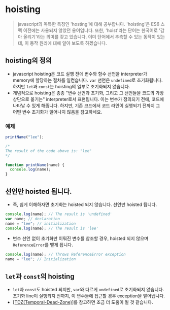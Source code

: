# hoisting

> javascript의 독특한 특징인 'hosting'에 대해 공부합니다.
> 'hoisting'은 ES6 스펙 이전에는 사용되지 않았던 용어입니다.
> 또한, 'hoist'라는 단어는 한국어로 '감아 올리기'라는 의미를 갖고 있습니다.
> 이미 단어에서 추측할 수 있는 동작이 있는데, 이 동작 원리에 대해 알아 보도록 하겠습니다.

## hoisting의 정의

- javascript hoisting은 코드 실행 전에 변수와 함수 선언을 interpreter가 memory에 할당하는 절차를 일컫습니다. `var` 선언은 `undefined`로 초기화됩니다. 하지만 `let`과 `const`는 hoisting의 일부로 초기화되지 않습니다.
- 개념적으로 hoisting은 종종 "변수 선언과 초기화, 그리고 그 선언들을 코드의 가장 상단으로 옮기는" interpreter로서 표현됩니다. 이는 변수가 정의되기 전에, 코드에 나타날 수 있게 해줍니다. 하지만, 기존 코드에서 코드 라인이 실행되기 전까지 그 어떤 변수 초기화가 일어나지 않음을 참고하세요.

### 예제

```javascript
printName("lee");

/*
The result of the code above is: "lee"
*/

function printName(name) {
  console.log(name);
}
```

## 선언만 hoisted 됩니다.

- 즉, 쉽게 이해하자면 초기화는 hoisted 되지 않습니다. 선언만 hoisted 됩니다.

```javascript
console.log(name); // The result is 'undefined'
var name; // declaration
name = "lee"; // initialization
console.log(name); // The result is 'lee'
```

- 변수 선언 없이 초기화만 이뤄진 변수를 참조할 경우, hoisted 되지 않으며 `ReferenceError`를 뱉게 됩니다.

```javascript
console.log(name); // Throws ReferenceError exception
name = "lee"; // Initialization
```

## `let`과 `const`의 hoisting

- `let`과 `const`도 hoisted 되지만, `var`와 다르게 `undefined`로 초기화되지 않습니다. 초기화 line이 실행되지 전까지, 이 변수들에 접근할 경우 exception을 뱉어냅니다.
- [[TDZ(Temporal-Dead-Zone)]]를 참고하면 조금 더 도움이 될 것 같습니다.

[//begin]: # "Autogenerated link references for markdown compatibility"
[TDZ(Temporal-Dead-Zone)]: ../../TDZ(Temporal-Dead-Zone).md "TDZ(Temporal Dead Zone)"
[//end]: # "Autogenerated link references"
